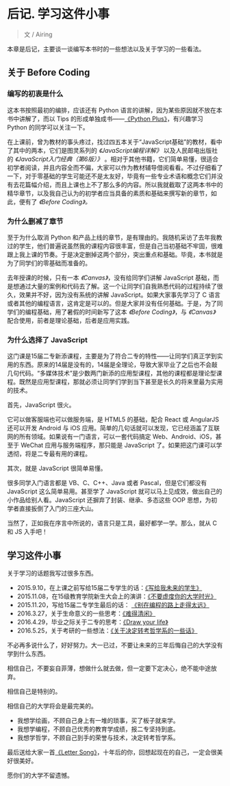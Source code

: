 # 后记. 学习这件小事

> 文 / Airing

本章是后记，主要谈一谈编写本书时的一些想法以及关于学习的一些看法。

## 关于 Before Coding

### 编写的初衷是什么

这本书按照最初的编排，应该还有 Python 语言的讲解，因为某些原因就不放在本书中讲解了，而以 Tips 的形成单独成书——[《Python Plus》](https://www.gitbook.com/book/airingursb/python-plus)，有兴趣学习 Python 的同学可以关注一下。

在上课前，曾为教材的事头疼过，找过四五本关于“JavaScript基础”的教材，看中了其中的两本，它们是图灵系列的 *《JavaScript编程详解》* 以及人民邮电出版社的 *《JavaScript入门经典（第6版）》* 。相对于其他书籍，它们简单易懂，很适合初学者阅读，并且内容全而不偏，大家可以作为教材辅导借阅看看。不过仔细看了一下，对于零基础的学生可能还不是太友好，毕竟有一些专业术语和概念它们并没有去花篇幅介绍，而且上课也上不了那么多的内容。所以我就截取了这两本书中的精华章节，以及我自己认为的初学者应当具备的素质和基础来撰写新的章节，如此，便有了 *《Before Coding》。*

### 为什么删减了章节

至于为什么取消 Python 和产品上线的章节，是有理由的。我随机采访了去年我教过的学生，他们普遍说虽然我的课程内容很丰富，但是自己当初基础不牢固，很难跟上我上课的节奏。于是决定删掉这两个部分，突出重点和基础。毕竟，本书就是为了同学们的零基础而准备的。

去年授课的时候，只有一本 *《Canvas》*，没有给同学们讲解 JavaScript 基础，而是想通过大量的案例和代码去了解。这一个让同学们自我熟悉代码的过程持续了很久，效果并不好，因为没有系统的讲解 JavaScript。如果大家事先学习了 C 语言或者其他的编程语言，这肯定是可以的。但是大家并没有任何基础。于是，为了同学们的编程基础，用了暑假的时间新写了这本 *《Before Coding》*，与 *《Canvas》* 配合使用，前者是理论基础，后者是应用实践。

### 为什么选择了 JavaScript

这门课是15届二专新添课程，主要是为了符合二专的特性——让同学们真正学到实用的东西。原来的14届是没有的，14届是全理论，导致大家毕业了之后也不会敲几句代码。“多媒体技术”是少数两门新添的应用型课程，其他的课程都是理论型课程。既然是应用型课程，那就必须让同学们学到当下甚至是长久的将来里最为实用的技术。

首先，JavaScript 很火。

它可以做客服端也可以做服务端，是 HTML5 的基础，配合 React 或 AngularJS 还可以开发 Android 与 iOS 应用。简单的几句话就可以发现，它已经涵盖了互联网的所有领域。如果说有一门语言，可以一套代码搞定 Web、Android、iOS，甚至于 WeChat 应用与服务端程序，那只能是 JavaScript 了。如果把这门课可以学透彻，将是二专最有用的课程。

其次，就是 JavaScript 很简单易懂。

很多同学入门语言都是 VB、C、C++、Java 或者 Pascal，但是它们都没有 JavaScript 这么简单易用。甚至学了 JavaScript 就可以马上见成效，做出自己的小作品给别人看。JavaScript 还摒弃了封装、继承、多态这些 OOP 思想，为初学者直接扳倒了入门的三座大山。

当然了，正如我在序言中所说的，语言只是工具，最好都学一学。那么，就从 C 和 JS 入手吧！

## 学习这件小事

关于学习的话题我写过很多东西。

* 2015.9.10，在上课之前写给15届二专学生的话：[《写给我未来的学生》](http://blog.ursb.me/2015/09/10/%E5%86%99%E7%BB%99%E6%88%91%E6%9C%AA%E6%9D%A5%E7%9A%84%E5%AD%A6%E7%94%9F/)
* 2015.11.08，在15级教育学院新生大会上的演讲：[《不要虚度你的大学时光》](http://blog.ursb.me/2015/11/08/%E4%B8%8D%E8%A6%81%E8%99%9A%E5%BA%A6%E4%BD%A0%E7%9A%84%E5%A4%A7%E5%AD%A6%E6%97%B6%E5%85%89/)
* 2015.11.20，写给15届二专学生最后的话： [《别在编程的路上走得太远》](http://blog.ursb.me/2015/11/20/%E5%88%AB%E5%9C%A8%E7%BC%96%E7%A8%8B%E7%9A%84%E8%B7%AF%E4%B8%8A%E8%B5%B0%E5%BE%97%E5%A4%AA%E8%BF%9C/)
* 2016.3.27，关于生命意义的一些思考：[《难得清闲》](http://blog.ursb.me/2016/03/27/%E9%9A%BE%E5%BE%97%E6%B8%85%E9%97%B2/)
* 2016.4.29，毕业之际关于二专的思考：[《Draw your life》](http://blog.ursb.me/2016/04/29/Draw-your-life/)
* 2016.5.25，关于考研的一些想法：[《关于决定转考哲学系的一些话》](http://blog.ursb.me/2016/05/25/%E5%85%B3%E4%BA%8E%E5%86%B3%E5%AE%9A%E8%BD%AC%E8%80%83%E5%93%B2%E5%AD%A6%E7%B3%BB%E7%9A%84%E4%B8%80%E4%BA%9B%E8%AF%9D/)

不必再多说什么了，好好努力。大一已过，不要让未来的三年后悔自己的大学没有学到什么东西。

相信自己，不要妄自菲薄，想做什么就去做，但一定要下定决心，绝不能中途放弃。

相信自己是特别的。

相信自己的大学将会是最完美的。

- 我想学绘画，不顾自己身上有一堆的琐事，买了板子就来学。
- 我想学编程，不顾自己优秀的教育学成绩，报二专坚持到底。
- 我想学哲学，不顾自己到手的荣誉与技术，决定转考哲学系。

最后送给大家一首[《Letter Song》](http://www.bilibili.com/video/av161741/)，十年后的你，回想起现在的自己，一定会很美好很美好。

愿你们的大学不留遗憾。
